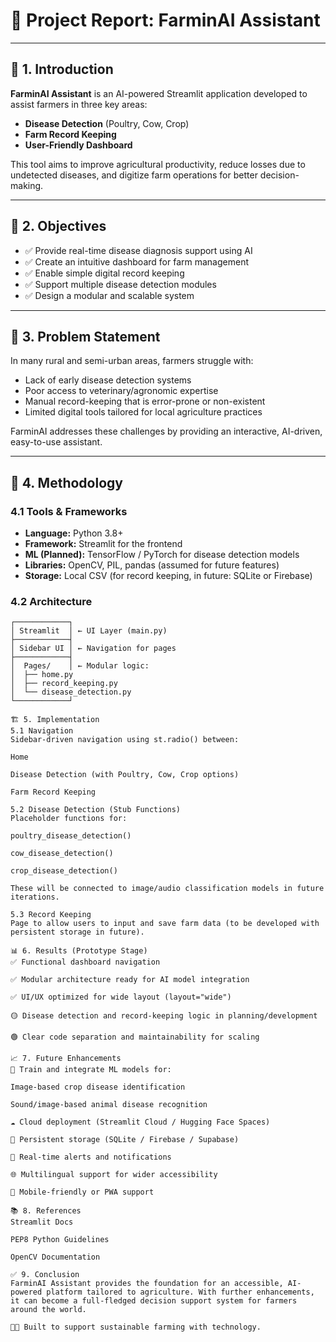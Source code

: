 # 📝 Project Report: FarminAI Assistant

---

## 📌 1. Introduction

**FarminAI Assistant** is an AI-powered Streamlit application developed to assist farmers in three key areas:

- **Disease Detection** (Poultry, Cow, Crop)
- **Farm Record Keeping**
- **User-Friendly Dashboard**

This tool aims to improve agricultural productivity, reduce losses due to undetected diseases, and digitize farm operations for better decision-making.

---

## 🎯 2. Objectives

- ✅ Provide real-time disease diagnosis support using AI
- ✅ Create an intuitive dashboard for farm management
- ✅ Enable simple digital record keeping
- ✅ Support multiple disease detection modules
- ✅ Design a modular and scalable system

---

## 🧩 3. Problem Statement

In many rural and semi-urban areas, farmers struggle with:

- Lack of early disease detection systems
- Poor access to veterinary/agronomic expertise
- Manual record-keeping that is error-prone or non-existent
- Limited digital tools tailored for local agriculture practices

FarminAI addresses these challenges by providing an interactive, AI-driven, easy-to-use assistant.

---

## 🔧 4. Methodology

### 4.1 Tools & Frameworks
- **Language:** Python 3.8+
- **Framework:** Streamlit for the frontend
- **ML (Planned):** TensorFlow / PyTorch for disease detection models
- **Libraries:** OpenCV, PIL, pandas (assumed for future features)
- **Storage:** Local CSV (for record keeping, in future: SQLite or Firebase)

### 4.2 Architecture

```text
┌────────────┐
│ Streamlit  │ ← UI Layer (main.py)
├────────────┤
│ Sidebar UI │ ← Navigation for pages
├────────────┤
│  Pages/    │ ← Modular logic:
│  ├── home.py
│  ├── record_keeping.py
│  └── disease_detection.py
└────────────┘

🏗️ 5. Implementation
5.1 Navigation
Sidebar-driven navigation using st.radio() between:

Home

Disease Detection (with Poultry, Cow, Crop options)

Farm Record Keeping

5.2 Disease Detection (Stub Functions)
Placeholder functions for:

poultry_disease_detection()

cow_disease_detection()

crop_disease_detection()

These will be connected to image/audio classification models in future iterations.

5.3 Record Keeping
Page to allow users to input and save farm data (to be developed with persistent storage in future).

📊 6. Results (Prototype Stage)
✅ Functional dashboard navigation

✅ Modular architecture ready for AI model integration

✅ UI/UX optimized for wide layout (layout="wide")

🟡 Disease detection and record-keeping logic in planning/development

🟢 Clear code separation and maintainability for scaling

📈 7. Future Enhancements
🧠 Train and integrate ML models for:

Image-based crop disease identification

Sound/image-based animal disease recognition

☁️ Cloud deployment (Streamlit Cloud / Hugging Face Spaces)

💾 Persistent storage (SQLite / Firebase / Supabase)

🔔 Real-time alerts and notifications

🌐 Multilingual support for wider accessibility

📱 Mobile-friendly or PWA support

📚 8. References
Streamlit Docs

PEP8 Python Guidelines

OpenCV Documentation

✅ 9. Conclusion
FarminAI Assistant provides the foundation for an accessible, AI-powered platform tailored to agriculture. With further enhancements, it can become a full-fledged decision support system for farmers around the world.

🧑‍🌾 Built to support sustainable farming with technology.